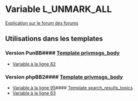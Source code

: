 # Variable L_UNMARK_ALL
[Explication sur le forum des forums](http://forum.forumactif.com/t294113-listing-des-variables#L_UNMARK_ALL)
## Utilisations dans les templates
### Version PunBB#### [Template privmsgs_body](punbb/privmsgs_body.md)
* [Variable à la ligne 82](../punbb/privmsgs_body.tpl#L82)
### Version phpBB2#### [Template privmsgs_body](subsilver/privmsgs_body.md)
* [Variable à la ligne 95](../subsilver/privmsgs_body.tpl#L95)#### [Template search_results_topics](subsilver/search_results_topics.md)
* [Variable à la ligne 63](../subsilver/search_results_topics.tpl#L63)